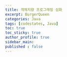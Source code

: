 ```yaml
---
title: 객체지향 프로그래밍 심화
excerpt: BurgerQueen
categories: Java
tags: [codestates, Java]
toc: true
toc_sticky: true
author_profile: true
sidebar_main: 
published : false
---
```

